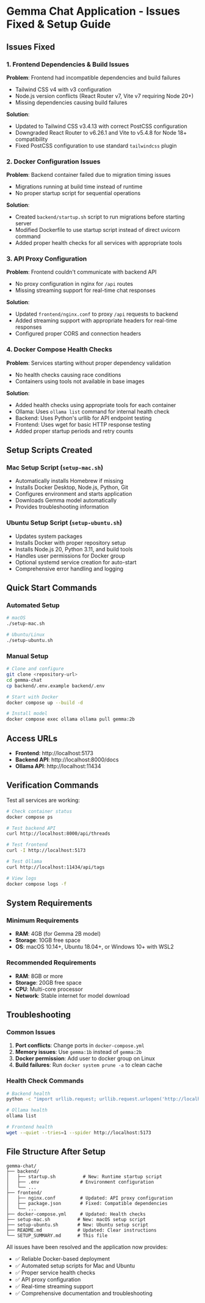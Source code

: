 # Gemma Chat Application - Issues Fixed & Setup Guide

## Issues Fixed

### 1. Frontend Dependencies & Build Issues
**Problem**: Frontend had incompatible dependencies and build failures
- Tailwind CSS v4 with v3 configuration
- Node.js version conflicts (React Router v7, Vite v7 requiring Node 20+)
- Missing dependencies causing build failures

**Solution**:
- Updated to Tailwind CSS v3.4.13 with correct PostCSS configuration
- Downgraded React Router to v6.26.1 and Vite to v5.4.8 for Node 18+ compatibility
- Fixed PostCSS configuration to use standard `tailwindcss` plugin

### 2. Docker Configuration Issues
**Problem**: Backend container failed due to migration timing issues
- Migrations running at build time instead of runtime
- No proper startup script for sequential operations

**Solution**:
- Created `backend/startup.sh` script to run migrations before starting server
- Modified Dockerfile to use startup script instead of direct uvicorn command
- Added proper health checks for all services with appropriate tools

### 3. API Proxy Configuration
**Problem**: Frontend couldn't communicate with backend API
- No proxy configuration in nginx for `/api` routes
- Missing streaming support for real-time chat responses

**Solution**:
- Updated `frontend/nginx.conf` to proxy `/api` requests to backend
- Added streaming support with appropriate headers for real-time responses
- Configured proper CORS and connection headers

### 4. Docker Compose Health Checks
**Problem**: Services starting without proper dependency validation
- No health checks causing race conditions
- Containers using tools not available in base images

**Solution**:
- Added health checks using appropriate tools for each container
- Ollama: Uses `ollama list` command for internal health check
- Backend: Uses Python's urllib for API endpoint testing
- Frontend: Uses wget for basic HTTP response testing
- Added proper startup periods and retry counts

## Setup Scripts Created

### Mac Setup Script (`setup-mac.sh`)
- Automatically installs Homebrew if missing
- Installs Docker Desktop, Node.js, Python, Git
- Configures environment and starts application
- Downloads Gemma model automatically
- Provides troubleshooting information

### Ubuntu Setup Script (`setup-ubuntu.sh`)
- Updates system packages
- Installs Docker with proper repository setup
- Installs Node.js 20, Python 3.11, and build tools
- Handles user permissions for Docker group
- Optional systemd service creation for auto-start
- Comprehensive error handling and logging

## Quick Start Commands

### Automated Setup
```bash
# macOS
./setup-mac.sh

# Ubuntu/Linux
./setup-ubuntu.sh
```

### Manual Setup
```bash
# Clone and configure
git clone <repository-url>
cd gemma-chat
cp backend/.env.example backend/.env

# Start with Docker
docker compose up --build -d

# Install model
docker compose exec ollama ollama pull gemma:2b
```

## Access URLs
- **Frontend**: http://localhost:5173
- **Backend API**: http://localhost:8000/docs  
- **Ollama API**: http://localhost:11434

## Verification Commands

Test all services are working:
```bash
# Check container status
docker compose ps

# Test backend API
curl http://localhost:8000/api/threads

# Test frontend
curl -I http://localhost:5173

# Test Ollama
curl http://localhost:11434/api/tags

# View logs
docker compose logs -f
```

## System Requirements

### Minimum Requirements
- **RAM**: 4GB (for Gemma 2B model)
- **Storage**: 10GB free space
- **OS**: macOS 10.14+, Ubuntu 18.04+, or Windows 10+ with WSL2

### Recommended Requirements
- **RAM**: 8GB or more
- **Storage**: 20GB free space
- **CPU**: Multi-core processor
- **Network**: Stable internet for model download

## Troubleshooting

### Common Issues
1. **Port conflicts**: Change ports in `docker-compose.yml`
2. **Memory issues**: Use `gemma:1b` instead of `gemma:2b`
3. **Docker permission**: Add user to docker group on Linux
4. **Build failures**: Run `docker system prune -a` to clean cache

### Health Check Commands
```bash
# Backend health
python -c "import urllib.request; urllib.request.urlopen('http://localhost:8000/api/threads')"

# Ollama health  
ollama list

# Frontend health
wget --quiet --tries=1 --spider http://localhost:5173
```

## File Structure After Setup
```
gemma-chat/
├── backend/
│   ├── startup.sh          # New: Runtime startup script
│   ├── .env               # Environment configuration
│   └── ...
├── frontend/
│   ├── nginx.conf         # Updated: API proxy configuration
│   ├── package.json       # Fixed: Compatible dependencies
│   └── ...
├── docker-compose.yml     # Updated: Health checks
├── setup-mac.sh          # New: macOS setup script
├── setup-ubuntu.sh       # New: Ubuntu setup script
├── README.md             # Updated: Clear instructions
└── SETUP_SUMMARY.md      # This file
```

All issues have been resolved and the application now provides:
- ✅ Reliable Docker-based deployment
- ✅ Automated setup scripts for Mac and Ubuntu
- ✅ Proper service health checks
- ✅ API proxy configuration
- ✅ Real-time streaming support
- ✅ Comprehensive documentation and troubleshooting